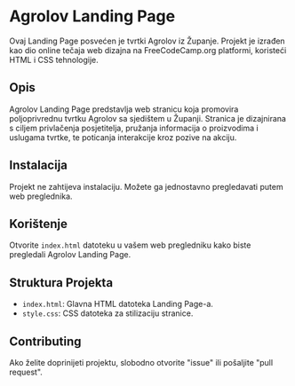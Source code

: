 # Agrolov Landing Page

Ovaj Landing Page posvećen je tvrtki Agrolov iz Županje. Projekt je izrađen kao dio online tečaja web dizajna na FreeCodeCamp.org platformi, koristeći HTML i CSS tehnologije.

## Opis

Agrolov Landing Page predstavlja web stranicu koja promovira poljoprivrednu tvrtku Agrolov sa sjedištem u Županji. Stranica je dizajnirana s ciljem privlačenja posjetitelja, pružanja informacija o proizvodima i uslugama tvrtke, te poticanja interakcije kroz pozive na akciju.

## Instalacija

Projekt ne zahtijeva instalaciju. Možete ga jednostavno pregledavati putem web preglednika.

## Korištenje

Otvorite `index.html` datoteku u vašem web pregledniku kako biste pregledali Agrolov Landing Page.

## Struktura Projekta

- `index.html`: Glavna HTML datoteka Landing Page-a.
- `style.css`: CSS datoteka za stilizaciju stranice.
  
## Contributing

Ako želite doprinijeti projektu, slobodno otvorite "issue" ili pošaljite "pull request".

